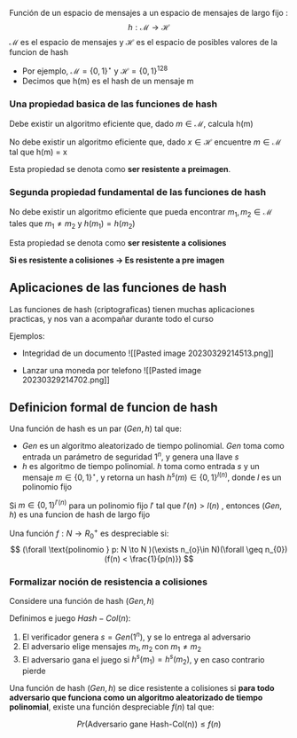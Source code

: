 Función de un espacio de mensajes a un espacio de mensajes de largo fijo :
$$
h : \mathcal{M} \to \mathcal{H}
$$
$\mathcal{M}$ es el espacio de mensajes y $\mathcal{H}$ es el espacio de posibles valores de la funcion de hash
- Por ejemplo, $\mathcal{M} = \{ 0 , 1 \}^\star$ y $\mathcal{H} = \{ 0 ,1 \}^{128}$
- Decimos que h(m) es el hash de un mensaje m

### Una propiedad basica de las funciones de hash

Debe existir un algoritmo eficiente que, dado $m \in\mathcal{M}$, calcula h(m)

No debe existir un algoritmo eficiente que, dado $x \in \mathcal{H}$ encuentre $m \in \mathcal{M}$ tal que h(m) = x

Esta propiedad se denota como **ser resistente a preimagen**.

### Segunda propiedad fundamental de las funciones de hash

No debe existir un algoritmo eficiente que pueda encontrar $m_{1}, m_{2} \in \mathcal{M}$ tales que $m_{1} \neq m_{2}$ y $h(m_{1}) = h(m_{2})$

Esta propiedad se denota como **ser resistente a colisiones**

**Si es resistente a colisiones -> Es resistente a pre imagen**

## Aplicaciones de las funciones de hash

Las funciones de hash (criptograficas) tienen muchas aplicaciones practicas, y nos van a acompañar durante todo el curso

Ejemplos:

- Integridad de un documento
![[Pasted image 20230329214513.png]]

- Lanzar una moneda por telefono
![[Pasted image 20230329214702.png]]

## Definicion formal de funcion de hash

Una función de hash es un par $(Gen, h)$ tal que:
- $Gen$ es un algoritmo aleatorizado de tiempo polinomial. $Gen$ toma como entrada un parámetro de seguridad $1^n$, y genera una llave $s$
- $h$ es algoritmo de tiempo polinomial. $h$ toma como entrada $s$ y un mensaje $m \in \{ 0,1 \}^\star$, y retorna un hash $h^{s}(m)\in \{ 0, 1 \}^{l(n)}$, donde $l$ es un polinomio fijo

Si $m \in \{ 0,1 \}^{l'(n)}$ para un polinomio fijo $l'$ tal que $l'(n) > l(n)$ , entonces $(Gen, h)$ es una funcion de hash de largo fijo

Una función $f : N \to R^{+}_{0}$ es despreciable si:
$$
(\forall \text{polinomio } p: N \to N )(\exists n_{o}\in N)(\forall \geq n_{0})(f(n) < \frac{1}{p(n)})
$$

### Formalizar noción de resistencia a colisiones

Considere una función de hash $(Gen, h)$

Definimos e juego $Hash-Col(n)$:
1. El verificador genera $s = Gen(1^n)$, y se lo entrega al adversario
2. El adversario elige mensajes $m_{1}, m_{2}$ con $m_{1} \neq m_{2}$
3. El adversario gana el juego si $h^{s}(m_{1}) = h^s(m_{2})$, y en caso contrario pierde

Una función de hash $(Gen, h)$ se dice resistente a colisiones si **para todo adversario que funciona como un algoritmo aleatorizado de tiempo polinomial**, existe una función despreciable $f(n)$ tal que:

$$
Pr(\text{Adversario gane Hash-Col(n)})\leq f(n)
$$